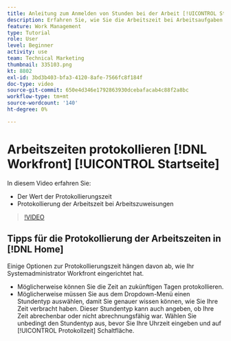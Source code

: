 ```yaml
---
title: Anleitung zum Anmelden von Stunden bei der Arbeit [!UICONTROL Startseite]
description: Erfahren Sie, wie Sie die Arbeitszeit bei Arbeitsaufgaben in [!DNL  Workfront]. Erfahren Sie, warum für Ihre Organisation möglicherweise eine Protokollierungszeit erforderlich ist.
feature: Work Management
type: Tutorial
role: User
level: Beginner
activity: use
team: Technical Marketing
thumbnail: 335103.png
kt: 8802
exl-id: 3bd3b403-bfa3-4120-8afe-7566fc8f184f
doc-type: video
source-git-commit: 650e4d346e1792863930dcebafacab4c88f2a8bc
workflow-type: tm+mt
source-wordcount: '140'
ht-degree: 0%

---
```


# Arbeitszeiten protokollieren [!DNL Workfront] [!UICONTROL Startseite]

In diesem Video erfahren Sie:

* Der Wert der Protokollierungszeit
* Protokollierung der Arbeitszeit bei Arbeitszuweisungen

>[!VIDEO](https://video.tv.adobe.com/v/335103/?quality=12&learn=on)

## Tipps für die Protokollierung der Arbeitszeiten in [!DNL Home]

Einige Optionen zur Protokollierungszeit hängen davon ab, wie Ihr Systemadministrator Workfront eingerichtet hat.

* Möglicherweise können Sie die Zeit an zukünftigen Tagen protokollieren.
* Möglicherweise müssen Sie aus dem Dropdown-Menü einen Stundentyp auswählen, damit Sie genauer wissen können, wie Sie Ihre Zeit verbracht haben. Dieser Stundentyp kann auch angeben, ob Ihre Zeit abrechenbar oder nicht abrechnungsfähig war. Wählen Sie unbedingt den Stundentyp aus, bevor Sie Ihre Uhrzeit eingeben und auf [!UICONTROL Protokollzeit] Schaltfläche.

<!---
learn more URLs
--->
